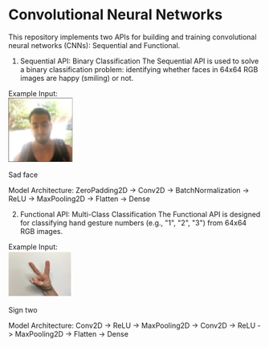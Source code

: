 <h1> Convolutional Neural Networks </h1>

This repository implements two APIs for building and training convolutional neural networks (CNNs): Sequential and Functional.

1. Sequential API: Binary Classification
The Sequential API is used to solve a binary classification problem: identifying whether faces in 64x64 RGB images are happy (smiling) or not.

Example Input:<br/>
<img src="images/sad_face.png" style="width: 128px; height: 128px;" />
<figcaption>Sad face</figcaption>
<p></p>
Model Architecture: ZeroPadding2D -> Conv2D -> BatchNormalization -> ReLU -> MaxPooling2D -> Flatten -> Dense

2. Functional API: Multi-Class Classification
The Functional API is designed for classifying hand gesture numbers (e.g., "1", "2", "3") from 64x64 RGB images.

Example Input:<br/>
<img src="images/two_sign.png" />
<figcaption>Sign two</figcaption>
<p></p>
Model Architecture: Conv2D -> ReLU -> MaxPooling2D -> Conv2D -> ReLU -> MaxPooling2D -> Flatten -> Dense
